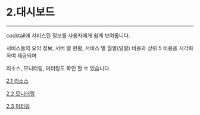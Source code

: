 # 2.대시보드

---

cocktail에 서비스된 정보를 사용자에게 쉽게 보여줍니다.

서비스들의 요약 정보, 서버 별 현황, 서비스 별 월별\(일별\) 비용과 상위 5 비용을 시각화하여 제공되며

리소스, 모니터링, 미터링도 확인 할 수 있습니다.

[2.1 리소스](/b300-c2dc-bcf4-b4dc/b9ac-c18c-c2a4.md)

[2.2 모니터링](/b300-c2dc-bcf4-b4dc/baa8-b2c8-d130-b9c1.md)

[2.3 미터링](/b300-c2dc-bcf4-b4dc/bbf8-d130-b9c1.md)

